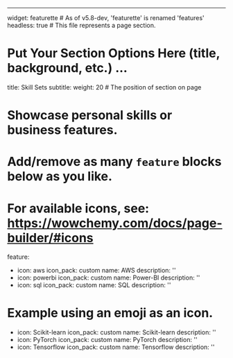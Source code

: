 ---
widget: featurette # As of v5.8-dev, 'featurette' is renamed 'features'
headless: true  # This file represents a page section.

# Put Your Section Options Here (title, background, etc.) ...
title: Skill Sets
subtitle:
weight: 20 # The position of section on page

# Showcase personal skills or business features.
# Add/remove as many `feature` blocks below as you like.
# For available icons, see: https://wowchemy.com/docs/page-builder/#icons
feature:
  - icon: aws
    icon_pack: custom
    name: AWS
    description: ''
  - icon: powerbi
    icon_pack: custom
    name: Power-BI
    description: ''
  - icon: sql
    icon_pack: custom
    name: SQL
    description: ''

  # Example using an emoji as an icon.
  - icon: Scikit-learn
    icon_pack: custom
    name: Scikit-learn
    description: ''
  - icon: PyTorch
    icon_pack: custom
    name: PyTorch
    description: ''
  - icon: Tensorflow
    icon_pack: custom
    name: Tensorflow
    description: ''
